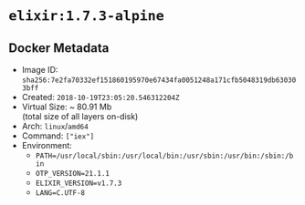 # `elixir:1.7.3-alpine`

## Docker Metadata

- Image ID: `sha256:7e2fa70332ef151860195970e67434fa0051248a171cfb5048319db630303bff`
- Created: `2018-10-19T23:05:20.546312204Z`
- Virtual Size: ~ 80.91 Mb  
  (total size of all layers on-disk)
- Arch: `linux`/`amd64`
- Command: `["iex"]`
- Environment:
  - `PATH=/usr/local/sbin:/usr/local/bin:/usr/sbin:/usr/bin:/sbin:/bin`
  - `OTP_VERSION=21.1.1`
  - `ELIXIR_VERSION=v1.7.3`
  - `LANG=C.UTF-8`
